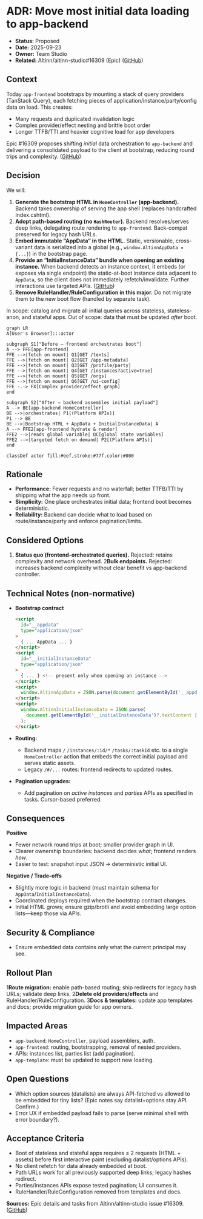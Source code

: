 # ADR: Move most initial data loading to app-backend

- **Status:** Proposed
- **Date:** 2025-09-23
- **Owner:** Team Studio
- **Related:** Altinn/altinn-studio#16309 (Epic) ([GitHub][1])

## Context

Today `app-frontend` bootstraps by mounting a stack of query providers (TanStack Query), each fetching pieces of application/instance/party/config data on load. This creates:

- Many requests and duplicated invalidation logic
- Complex provider/effect nesting and brittle boot order
- Longer TTFB/TTI and heavier cognitive load for app developers

Epic #16309 proposes shifting _initial_ data orchestration to `app-backend` and delivering a consolidated payload to the client at bootstrap, reducing round trips and complexity. ([GitHub][1])

## Decision

We will:

1. **Generate the bootstrap HTML in `HomeController` (app-backend).**
   Backend takes ownership of serving the app shell (replaces handcrafted Index.cshtml).
2. **Adopt path-based routing (no `HashRouter`).**
   Backend resolves/serves deep links, delegating route rendering to `app-frontend`. Back-compat preserved for legacy hash URLs.
3. **Embed immutable “AppData” in the HTML.**
   Static, versionable, cross-variant data is serialized into a global (e.g., `window.AltinnAppData = {...}`) in the bootstrap page.
4. **Provide an “InitialInstanceData” bundle when opening an existing instance.**
   When backend detects an instance context, it embeds (or exposes via single endpoint) the static-at-boot instance data adjacent to `AppData`, so the client does not immediately refetch/invalidate. Further interactions use targeted APIs. ([GitHub][1])
5. **Remove RuleHandler/RuleConfiguration in this major.**
   Do not migrate them to the new boot flow (handled by separate task).

In scope: catalog and migrate all initial queries across stateless, stateless-anon, and stateful apps. Out of scope: data that must be updated _after_ boot.

```mermaid
graph LR
A[User's Browser]:::actor

subgraph S1["Before — frontend orchestrates boot"]
A --> FFE[app-frontend]
FFE -->|fetch on mount| Q1[GET /texts]
FFE -->|fetch on mount| Q2[GET /app-metadata]
FFE -->|fetch on mount| Q3[GET /profile/party]
FFE -->|fetch on mount| Q4[GET /instances?active=true]
FFE -->|fetch on mount| Q5[GET /orgs]
FFE -->|fetch on mount| Q6[GET /ui-config]
FFE -.-> FX[Complex provider/effect graph]
end

subgraph S2["After — backend assembles initial payload"]
A --> BE[app-backend HomeController]
BE -->|orchestrates| P1[(Platform APIs)]
P1 --> BE
BE -->|Bootstrap HTML + AppData + InitialInstanceData| A
A --> FFE2[app-frontend hydrate & render]
FFE2 -->|reads global variable| QC[global state variables]
FFE2 -->|targeted fetch on demand| P2[(Platform APIs)]
end

classDef actor fill:#eef,stroke:#77f,color:#000
```

## Rationale

- **Performance:** Fewer requests and no waterfall; better TTFB/TTI by shipping what the app needs up front.
- **Simplicity:** One place orchestrates initial data; frontend boot becomes deterministic.
- **Reliability:** Backend can decide what to load based on route/instance/party and enforce pagination/limits.

## Considered Options

1. **Status quo (frontend-orchestrated queries).**
   Rejected: retains complexity and network overhead.
   2**Bulk endpoints.**
   Rejected: increases backend complexity without clear benefit vs app-backend controller.

## Technical Notes (non-normative)

- **Bootstrap contract**

  ```html
  <script
    id="__appdata"
    type="application/json"
  >
    { ... AppData ... }
  </script>
  <script
    id="__initialInstanceData"
    type="application/json"
  >
    { ... } <!-- present only when opening an instance -->
  </script>
  <script>
    window.AltinnAppData = JSON.parse(document.getElementById('__appdata').textContent);
  </script>
  <script>
    window.AltinnInitialInstanceData = JSON.parse(
      document.getElementById('__initialInstanceData')?.textContent || 'null',
    );
  </script>
  ```

- **Routing:**
  - Backend maps `/` `/instances/:id/*` `/tasks/:taskId` etc. to a single `HomeController` action that embeds the correct initial payload and serves static assets.
  - Legacy `/#/...` routes: frontend redirects to updated routes.

- **Pagination upgrades:**
  - Add pagination on _active instances_ and _parties_ APIs as specified in tasks. Cursor-based preferred.

## Consequences

**Positive**

- Fewer network round trips at boot; smaller provider graph in UI.
- Clearer ownership boundaries: backend decides _what_; frontend renders _how_.
- Easier to test: snapshot input JSON → deterministic initial UI.

**Negative / Trade-offs**

- Slightly more logic in backend (must maintain schema for `AppData`/`InitialInstanceData`).
- Coordinated deploys required when the bootstrap contract changes.
- Initial HTML grows; ensure gzip/brotli and avoid embedding large option lists—keep those via APIs.

## Security & Compliance

- Ensure embedded data contains only what the current principal may see.

## Rollout Plan

1**Route migration:** enable path-based routing; ship redirects for legacy hash URLs; validate deep links.
2**Delete old providers/effects** and RuleHandler/RuleConfiguration.
3**Docs & templates:** update app templates and docs; provide migration guide for app owners.

## Impacted Areas

- `app-backend`: `HomeController`, payload assemblers, auth.
- `app-frontend`: routing, bootstrapping, removal of nested providers.
- APIs: instances list, parties list (add pagination).
- `app-template`: must be updated to support new loading.

## Open Questions

- Which option sources (datalists) are always API-fetched vs allowed to be embedded for tiny lists? (Epic notes say datalist+options stay API. Confirm.)
- Error UX if embedded payload fails to parse (serve minimal shell with error boundary?).

## Acceptance Criteria

- Boot of stateless and stateful apps requires ≤ 2 requests (HTML + assets) before first interactive paint (excluding datalist/options APIs).
- No client refetch for data already embedded at boot.
- Path URLs work for all previously supported deep links; legacy hashes redirect.
- Parties/instances APIs expose tested pagination; UI consumes it.
- RuleHandler/RuleConfiguration removed from templates and docs.

**Sources:** Epic details and tasks from Altinn/altinn-studio issue #16309. ([GitHub][1])

[1]: https://github.com/Altinn/altinn-studio/issues/16309 'Move most initial data loading to app-backend · Issue #16309 · Altinn/altinn-studio · GitHub'
